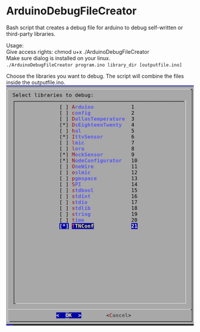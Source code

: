 # ArduinoDebugFileCreator
Bash script that creates a debug file for arduino to debug self-written or third-party libraries.   

Usage:   
Give access rights: chmod u+x ./ArduinoDebugFileCreator   
Make sure dialog is installed on your linux.   
`./ArduinoDebugFileCreator program.ino library_dir [outputfile.ino]`   

Choose the libraries you want to debug. The script will combine the files inside the outputfile.ino.
![screenshot](screenshot.jpg "Script uses _dialog_ to select libraries")